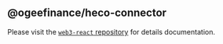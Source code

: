## @ogeefinance/heco-connector



Please visit the [`web3-react` repository](https://github.com/NoahZinsmeister/web3-react) for details documentation.
